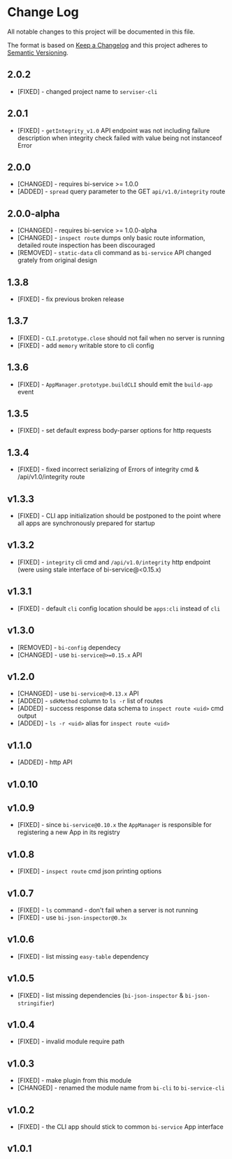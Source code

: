 # Change Log
All notable changes to this project will be documented in this file.

The format is based on [Keep a Changelog](http://keepachangelog.com/) 
and this project adheres to [Semantic Versioning](http://semver.org/).

## 2.0.2

* [FIXED] - changed project name to `serviser-cli`

## 2.0.1

* [FIXED] - `getIntegrity_v1.0` API endpoint was not including failure description when integrity check failed with value being not instanceof Error

## 2.0.0

* [CHANGED] - requires bi-service >= 1.0.0
* [ADDED] - `spread` query parameter to the GET `api/v1.0/integrity` route

## 2.0.0-alpha

* [CHANGED] - requires bi-service >= 1.0.0-alpha
* [CHANGED] - `inspect route` dumps only basic route information, detailed route inspection has been discouraged
* [REMOVED] - `static-data` cli command as `bi-service` API changed grately from original design

## 1.3.8

* [FIXED] - fix previous broken release

## 1.3.7

* [FIXED] - `CLI.prototype.close` should not fail when no server is running
* [FIXED] - add `memory` writable store to cli config

## 1.3.6

* [FIXED] - `AppManager.prototype.buildCLI` should emit the `build-app` event

## 1.3.5

* [FIXED] - set default express body-parser options for http requests

## 1.3.4

* [FIXED] - fixed incorrect serializing of Errors of integrity cmd & /api/v1.0/integrity route

## v1.3.3

* [FIXED] - CLI app initialization should be postponed to the point where all apps are synchronously prepared for startup

## v1.3.2

* [FIXED] - `integrity` cli cmd and `/api/v1.0/integrity` http endpoint (were using stale interface of bi-service@<0.15.x)

## v1.3.1

* [FIXED] - default `cli` config location should be `apps:cli` instead of `cli`

## v1.3.0

* [REMOVED] - `bi-config` dependecy
* [CHANGED] - use `bi-service@>=0.15.x` API

## v1.2.0

* [CHANGED] - use `bi-service@>0.13.x` API
* [ADDED] - `sdkMethod` column to `ls -r` list of routes
* [ADDED] - success response data schema to `inspect route <uid>` cmd output
* [ADDED] - `ls -r <uid>` alias for `inspect route <uid>`

## v1.1.0

* [ADDED] - http API

## v1.0.10

## v1.0.9

* [FIXED] - since `bi-service@0.10.x` the `AppManager` is responsible for registering a new App in its registry

## v1.0.8

* [FIXED] - `inspect route` cmd json printing options

## v1.0.7

* [FIXED] - `ls` command - don't fail when a server is not running
* [FIXED] - use `bi-json-inspector@0.3x`

## v1.0.6

* [FIXED] - list missing `easy-table` dependency

## v1.0.5

* [FIXED] - list missing dependencies (`bi-json-inspector` & `bi-json-stringifier`)

## v1.0.4

* [FIXED] - invalid module require path

## v1.0.3

* [FIXED] - make plugin from this module
* [CHANGED] - renamed the module name from `bi-cli` to `bi-service-cli`

## v1.0.2

* [FIXED] - the CLI app should stick to common `bi-service` App interface

## v1.0.1
